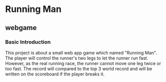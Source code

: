 
  <h1> Running Man </h1>
  <h2> webgame </h2>

<h3> Basic Introduction </h3>
<p1> This project is about a small web app game which named "Running Man". The player will control the runner's two legs to let the runner run fast. However, as the real running race, the runner cannot move one leg twice or too fast. The record will compared to the top 3 world record and will be written on the scoreboard if the player breaks it. </p1>
